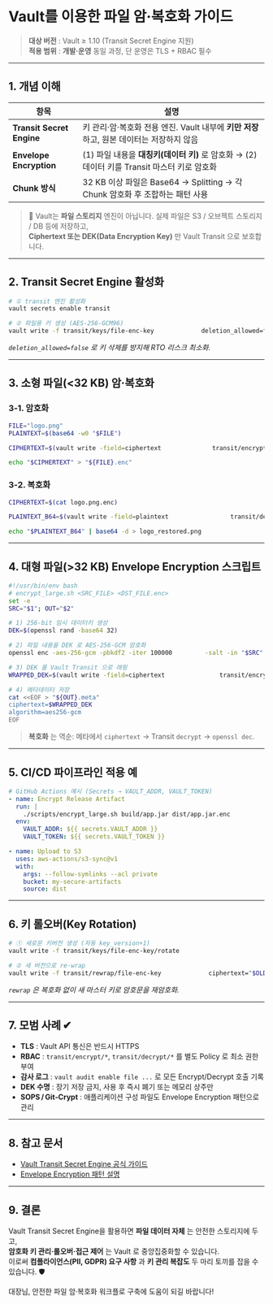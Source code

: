 
# Vault를 이용한 **파일 암·복호화** 가이드

> **대상 버전** : Vault ≥ 1.10 (Transit Secret Engine 지원)  
> **적용 범위** : **개발·운영** 동일 과정, 단 운영은 TLS + RBAC 필수

---

## 1. 개념 이해

| 항목 | 설명 |
|------|------|
| **Transit Secret Engine** | 키 관리·암·복호화 전용 엔진. Vault 내부에 **키만 저장** 하고, 원본 데이터는 저장하지 않음 |
| **Envelope Encryption** | (1) 파일 내용을 **대칭키(데이터 키)** 로 암호화 → (2) 데이터 키를 Transit 마스터 키로 암호화 |
| **Chunk 방식** | 32 KB 이상 파일은 Base64 → Splitting → 각 Chunk 암호화 후 조합하는 패턴 사용 |

> 📌 Vault는 **파일 스토리지** 엔진이 아닙니다. 실제 파일은 S3 / 오브젝트 스토리지 / DB 등에 저장하고,  
> **Ciphertext 또는 DEK(Data Encryption Key)** 만 Vault Transit 으로 보호합니다.

---

## 2. Transit Secret Engine 활성화

```bash
# ① transit 엔진 활성화
vault secrets enable transit

# ② 파일용 키 생성 (AES‑256‑GCM96)
vault write -f transit/keys/file-enc-key             deletion_allowed=false             type="aes256-gcm96"
```

*`deletion_allowed=false` 로 키 삭제를 방지해 RTO 리스크 최소화.*

---

## 3. **소형 파일(<32 KB)** 암·복호화

### 3‑1. 암호화

```bash
FILE="logo.png"
PLAINTEXT=$(base64 -w0 "$FILE")

CIPHERTEXT=$(vault write -field=ciphertext              transit/encrypt/file-enc-key              plaintext="$PLAINTEXT")

echo "$CIPHERTEXT" > "${FILE}.enc"
```

### 3‑2. 복호화

```bash
CIPHERTEXT=$(cat logo.png.enc)

PLAINTEXT_B64=$(vault write -field=plaintext                 transit/decrypt/file-enc-key                 ciphertext="$CIPHERTEXT")

echo "$PLAINTEXT_B64" | base64 -d > logo_restored.png
```

---

## 4. **대형 파일(>32 KB)** Envelope Encryption 스크립트

```bash
#!/usr/bin/env bash
# encrypt_large.sh <SRC_FILE> <DST_FILE.enc>
set -e
SRC="$1"; OUT="$2"

# 1) 256‑bit 임시 데이터키 생성
DEK=$(openssl rand -base64 32)

# 2) 파일 내용을 DEK 로 AES‑256‑GCM 암호화
openssl enc -aes-256-gcm -pbkdf2 -iter 100000         -salt -in "$SRC" -out "$OUT" -pass "pass:$DEK"

# 3) DEK 를 Vault Transit 으로 래핑
WRAPPED_DEK=$(vault write -field=ciphertext               transit/encrypt/file-enc-key               plaintext="$(echo -n "$DEK" | base64 -w0)")

# 4) 메타데이터 저장
cat <<EOF > "${OUT}.meta"
ciphertext=$WRAPPED_DEK
algorithm=aes256-gcm
EOF
```

> **복호화** 는 역순: 메타에서 `ciphertext` → Transit `decrypt` → `openssl dec`.

---

## 5. CI/CD 파이프라인 적용 예

```yaml
# GitHub Actions 예시 (Secrets → VAULT_ADDR, VAULT_TOKEN)
- name: Encrypt Release Artifact
  run: |
    ./scripts/encrypt_large.sh build/app.jar dist/app.jar.enc
  env:
    VAULT_ADDR: ${{ secrets.VAULT_ADDR }}
    VAULT_TOKEN: ${{ secrets.VAULT_TOKEN }}

- name: Upload to S3
  uses: aws-actions/s3-sync@v1
  with:
    args: --follow-symlinks --acl private
    bucket: my-secure-artifacts
    source: dist
```

---

## 6. 키 롤오버(Key Rotation)

```bash
# ① 새로운 키버전 생성 (자동 key_version+1)
vault write -f transit/keys/file-enc-key/rotate

# ② 새 버전으로 re‑wrap
vault write -f transit/rewrap/file-enc-key             ciphertext="$OLD_CIPHERTEXT"
```

*`rewrap` 은 복호화 없이 새 마스터 키로 암호문을 재암호화.*

---

## 7. 모범 사례 ✔︎

- **TLS** : Vault API 통신은 반드시 HTTPS  
- **RBAC** : `transit/encrypt/*`, `transit/decrypt/*` 를 별도 Policy 로 최소 권한 부여  
- **감사 로그** : `vault audit enable file ...` 로 모든 Encrypt/Decrypt 호출 기록  
- **DEK 수명** : 장기 저장 금지, 사용 후 즉시 폐기 또는 메모리 상주만  
- **SOPS / Git‑Crypt** : 애플리케이션 구성 파일도 Envelope Encryption 패턴으로 관리

---

## 8. 참고 문서

- [Vault Transit Secret Engine 공식 가이드](https://developer.hashicorp.com/vault/docs/secrets/transit)  
- [Envelope Encryption 패턴 설명](https://developer.hashicorp.com/vault/tutorials/encryption-as-a-service/kms-envelope-encryption)

---

## 9. 결론

Vault Transit Secret Engine을 활용하면 **파일 데이터 자체** 는 안전한 스토리지에 두고,  
**암호화 키 관리·롤오버·접근 제어** 는 Vault 로 중앙집중화할 수 있습니다.  
이로써 **컴플라이언스(PII, GDPR) 요구 사항** 과 **키 관리 복잡도** 두 마리 토끼를 잡을 수 있습니다. 🛡️

대장님, 안전한 파일 암·복호화 워크플로 구축에 도움이 되길 바랍니다!
